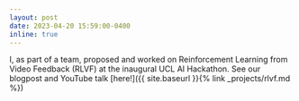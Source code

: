 ```yaml
---
layout: post
date: 2023-04-20 15:59:00-0400
inline: true
---
```


I, as part of a team, proposed and worked on Reinforcement Learning from Video Feedback (RLVF) at the inaugural UCL AI Hackathon. See our blogpost and YouTube talk [here!]({{ site.baseurl }}{% link _projects/rlvf.md %})